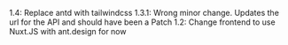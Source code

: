 1.4: Replace antd with tailwindcss
1.3.1: Wrong minor change. Updates the url for the API and should have been a Patch
1.2: Change frontend to use Nuxt.JS with ant.design for now
